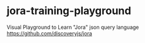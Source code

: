 # jora-training-playground
Visual Playground to Learn "Jora" json query language https://github.com/discoveryjs/jora
